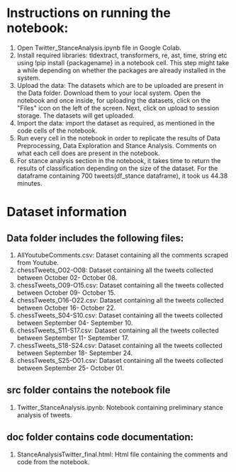 # Instructions on running the notebook:

1) Open Twitter_StanceAnalysis.ipynb file in Google Colab.
2) Install required libraries: tldextract, transformers, re, ast, time, string etc using !pip install {packagename} in a notebook cell.
This step might take a while depending on whether the packages are already installed in the system.
3) Upload the data: The datasets which are to be uploaded are present in the Data folder. Download them to your local system.
Open the notebook and once inside, for uploading the datasets, click on the "Files" icon on the left of the screen. Next, click on upload to session storage.
The datasets will get uploaded.
3) Import the data: import the dataset as required, as mentioned in the code cells of the notebook. 
4) Run every cell in the notebook in order to replicate the results of Data Preprocessing, Data Exploration and Stance Analysis. 
Comments on what each cell does are present in the notebook.
5) For stance analysis section in the notebook, it takes time to return the results of classification depending on the size of the dataset.
For the dataframe containing 700 tweets(df_stance dataframe), it took us 44.38 minutes. 

# Dataset information
## Data folder includes the following files:
1) AllYoutubeComments.csv:
Dataset containing all the comments scraped from Youtube.
2) chessTweets_O02-O08:
Dataset containing all the tweets collected between October 02- October 08.
3) chessTweets_O09-O15.csv:
Dataset containing all the tweets collected between October 09- October 15.
4) chessTweets_O16-O22.csv:
Dataset containing all the tweets collected between October 16- October 22.
5) chessTweets_S04-S10.csv:
Dataset containing all the tweets collected between September 04- September 10.
6) chessTweets_S11-S17.csv:
Dataset containing all the tweets collected between September 11- September 17.
7) chessTweets_S18-S24.csv:
Dataset containing all the tweets collected between September 18- September 24.
8) chessTweets_S25-O01.csv:
Dataset containing all the tweets collected between September 25- October 01.

## src folder contains the notebook file

1) Twitter_StanceAnalysis.ipynb: 
Notebook containing preliminary stance analysis of tweets.

## doc folder contains code documentation:

1) StanceAnalysisTwitter_final.html:
Html file containing the comments and code from the notebook.

